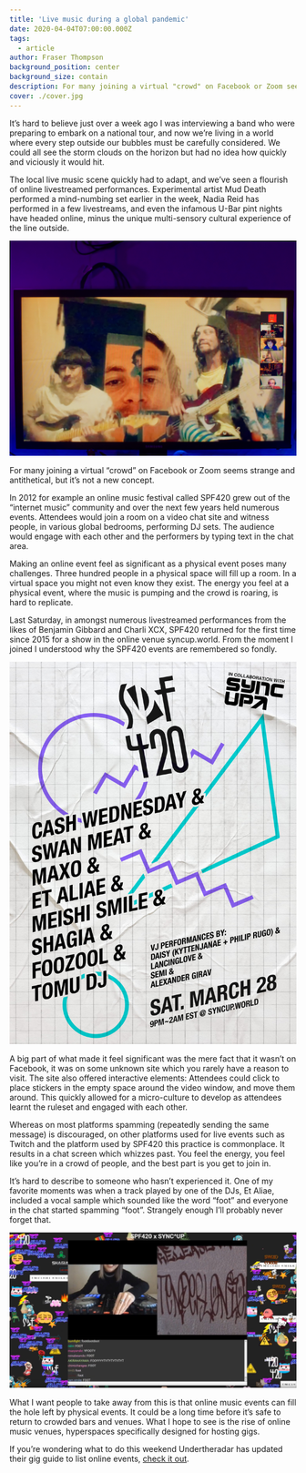 ```yaml
---
title: 'Live music during a global pandemic'
date: 2020-04-04T07:00:00.000Z
tags:
  - article
author: Fraser Thompson
background_position: center
background_size: contain
description: For many joining a virtual "crowd" on Facebook or Zoom seems strange and antithetical, but it’s not a new concept.
cover: ./cover.jpg
---
```


It’s hard to believe just over a week ago I was interviewing a band who were preparing to embark on a national tour, and now we’re living in a world where every step outside our bubbles must be carefully considered. We could all see the storm clouds on the horizon but had no idea how quickly and viciously it would hit.

The local live music scene quickly had to adapt, and we’ve seen a flourish of online livestreamed performances. Experimental artist Mud Death performed a mind-numbing set earlier in the week, Nadia Reid has performed in a few livestreams, and even the infamous U-Bar pint nights have headed online, minus the unique multi-sensory cultural experience of the line outside.

![Virtual pint night 1/4/20 via Zoom](./band.jpg)

For many joining a virtual “crowd” on Facebook or Zoom seems strange and antithetical, but it’s not a new concept.

In 2012 for example an online music festival called SPF420 grew out of the “internet music” community and over the next few years held numerous events. Attendees would join a room on a video chat site and witness people, in various global bedrooms, performing DJ sets. The audience would engage with each other and the performers by typing text in the chat area.

Making an online event feel as significant as a physical event poses many challenges. Three hundred people in a physical space will fill up a room. In a virtual space you might not even know they exist. The energy you feel at a physical event, where the music is pumping and the crowd is roaring, is hard to replicate.

Last Saturday, in amongst numerous livestreamed performances from the likes of Benjamin Gibbard and Charli XCX, SPF420 returned for the first time since 2015 for a show in the online venue syncup.world. From the moment I joined I understood why the SPF420 events are remembered so fondly.

![SPF420 27/3/2020 Poster](poster.jpg)

A big part of what made it feel significant was the mere fact that it wasn’t on Facebook, it was on some unknown site which you rarely have a reason to visit. The site also offered interactive elements: Attendees could click to place stickers in the empty space around the video window, and move them around. This quickly allowed for a micro-culture to develop as attendees learnt the ruleset and engaged with each other.

Whereas on most platforms spamming (repeatedly sending the same message) is discouraged, on other platforms used for live events such as Twitch and the platform used by SPF420 this practice is commonplace. It results in a chat screen which whizzes past. You feel the energy, you feel like you’re in a crowd of people, and the best part is you get to join in.

It’s hard to describe to someone who hasn’t experienced it. One of my favorite moments was when a track played by one of the DJs, Et Aliae, included a vocal sample which sounded like the word “foot” and everyone in the chat started spamming “foot”. Strangely enough I’ll probably never forget that.

![SPF420 27/3/2020: Et Aliae](spf420.jpg)

What I want people to take away from this is that online music events can fill the hole left by physical events. It could be a long time before it’s safe to return to crowded bars and venues. What I hope to see is the rise of online music venues, hyperspaces specifically designed for hosting gigs.

If you’re wondering what to do this weekend Undertheradar has updated their gig guide to list online events, [check it out](https://www.undertheradar.co.nz/utr/gigRegion/Online).
